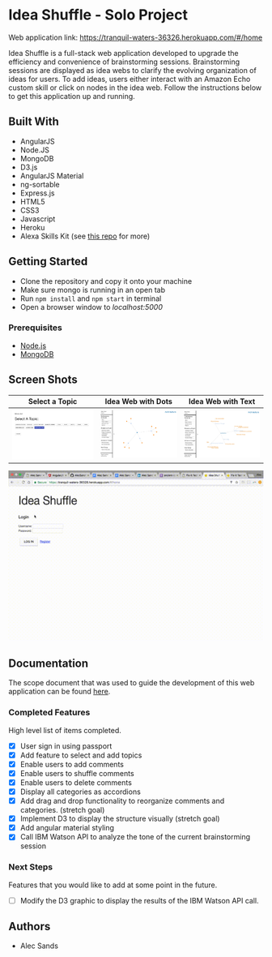 # Idea Shuffle - Solo Project

Web application link: https://tranquil-waters-36326.herokuapp.com/#/home

Idea Shuffle is a full-stack web application developed to upgrade the efficiency and convenience of brainstorming sessions.  Brainstorming sessions are displayed as idea webs to clarify the evolving organization of ideas for users.  To add ideas, users either interact with an Amazon Echo custom skill or click on nodes in the idea web.  Follow the instructions below to get this application up and running.

## Built With

- AngularJS
- Node.JS
- MongoDB
- D3.js
- AngularJS Material
- ng-sortable
- Express.js
- HTML5
- CSS3
- Javascript
- Heroku
- Alexa Skills Kit (see [this repo](https://github.com/AlecSands/alexa_shuffle) for more)

## Getting Started

- Clone the repository and copy it onto your machine
- Make sure mongo is running in an open tab
- Run `npm install` and `npm start` in terminal
- Open a browser window to *localhost:5000*

### Prerequisites

- [Node.js](https://nodejs.org/en/)
- [MongoDB](https://www.mongodb.com/)

## Screen Shots

Select a Topic                     |  Idea Web with Dots           |  Idea Web with Text
:---------------------------------:|:-----------------------------:|:----------------------------:
![](screenshots/topicselect.jpeg)  |  ![](screenshots/dotweb.jpeg) |  ![](screenshots/textweb.jpeg)

![](screenshots/ideashuffle.gif)

## Documentation

The scope document that was used to guide the development of this web application can be found [here](https://docs.google.com/document/d/1gFspUJHuTq6Q1Px7u029CLwlKXO_vt_5K79j6dG_xvk/edit?usp=sharing).

### Completed Features

High level list of items completed.

- [x] User sign in using passport
- [x] Add feature to select and add topics
- [x] Enable users to add comments
- [x] Enable users to shuffle comments
- [x] Enable users to delete comments
- [x] Display all categories as accordions
- [x] Add drag and drop functionality to reorganize comments and categories. (stretch goal)
- [x] Implement D3 to display the structure visually (stretch goal)
- [x] Add angular material styling
- [x] Call IBM Watson API to analyze the tone of the current brainstorming session

### Next Steps

Features that you would like to add at some point in the future.

- [ ] Modify the D3 graphic to display the results of the IBM Watson API call.

<!-- ## Deployment

Add additional notes about how to deploy this on a live system -->

## Authors

* Alec Sands
